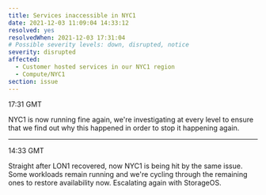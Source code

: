 ```yaml
---
title: Services inaccessible in NYC1
date: 2021-12-03 11:09:04 14:33:12
resolved: yes
resolvedWhen: 2021-12-03 17:31:04
# Possible severity levels: down, disrupted, notice
severity: disrupted
affected:
  - Customer hosted services in our NYC1 region
  - Compute/NYC1
section: issue
---
```


17:31 GMT

NYC1 is now running fine again, we're investigating at every level to ensure that we find out why this happened in order to stop it happening again.

---

14:33 GMT

Straight after LON1 recovered, now NYC1 is being hit by the same issue. Some workloads remain running and we're cycling through the remaining ones to restore availability now. Escalating again with StorageOS.
